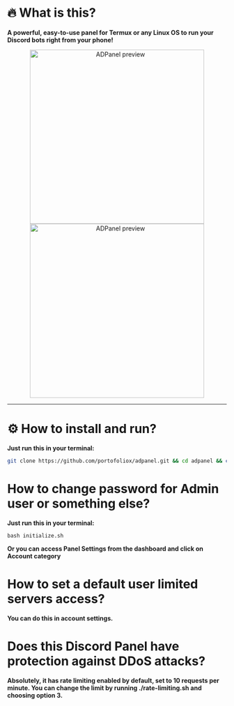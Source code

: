 # 🔥 What is this?
**A powerful, easy-to-use panel for Termux or any Linux OS to run your Discord bots right from your phone!**

<p align="center">
  <img src="https://files.catbox.moe/1m6ydq.png" alt="ADPanel preview" width="400"/>
  <img src="https://files.catbox.moe/7u7x5b.png" alt="ADPanel preview" width="400"/>
</p>

---

# ⚙️ How to install and run?
**Just run this in your terminal:**

```bash
git clone https://github.com/portofoliox/adpanel.git && cd adpanel && chmod +x rate-limiting.sh && chmod +x initialize.sh && bash initialize.sh && chmod +x start.sh && bash start.sh 
```

# How to change password for Admin user or something else?
 **Just run this in your terminal:**
 
```
bash initialize.sh
```

 **Or you can access Panel Settings from the dashboard and click on Account category**

 # How to set a default user limited servers access?
 **You can do this in account settings.**

# Does this Discord Panel have protection against DDoS attacks?
**Absolutely, it has rate limiting enabled by default, set to 10 requests per minute. You can change the limit by running ./rate-limiting.sh and choosing option 3.**
